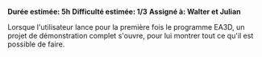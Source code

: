 **Durée estimée: 5h**
**Difficulté estimée: 1/3**
**Assigné à: Walter et Julian**

Lorsque l'utilisateur lance pour la première fois le programme EA3D, un projet de démonstration complet s'ouvre, pour lui montrer tout ce qu'il est possible de faire.